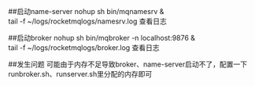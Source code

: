 ##启动name-server
nohup sh bin/mqnamesrv & <br/>
tail -f ~/logs/rocketmqlogs/namesrv.log 查看日志

##启动broker
nohup sh bin/mqbroker -n localhost:9876 & <br/>
tail -f ~/logs/rocketmqlogs/broker.log  查看日志

##发生问题
可能由于内存不足导致broker、name-server启动不了，配置一下runbroker.sh、runserver.sh里分配的内存即可